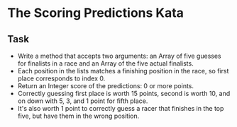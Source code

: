 # The Scoring Predictions Kata

## Task

* Write a method that accepts two arguments: an Array of five guesses for
finalists in a race and an Array of the five actual finalists.
* Each position in
the lists matches a finishing position in the race, so first place corresponds
to index 0.
* Return an Integer score of the predictions: 0 or more points.
* Correctly guessing first place is worth 15 points, second is worth 10, and on
down with 5, 3, and 1 point for fifth place.
* It's also worth 1 point to
correctly guess a racer that finishes in the top five, but have them in the
wrong position.
